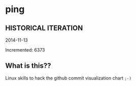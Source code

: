 # ping

## HISTORICAL ITERATION
2014-11-13

Incremented: 6373

## What is this?? 
Linux skills to hack the github commit visualization chart `;-)`
